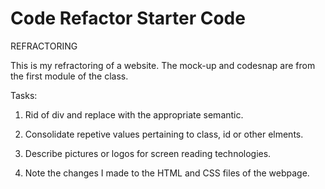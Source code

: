 # Code Refactor Starter Code
REFRACTORING

This is my refractoring of a website. The mock-up and codesnap are from the first module of the class.

Tasks:

1. Rid of div and replace with the appropriate semantic.

2. Consolidate repetive values pertaining to class, id or other elments.

3. Describe pictures or logos for screen reading technologies.

4. Note the changes I made to the HTML and CSS files of the webpage.